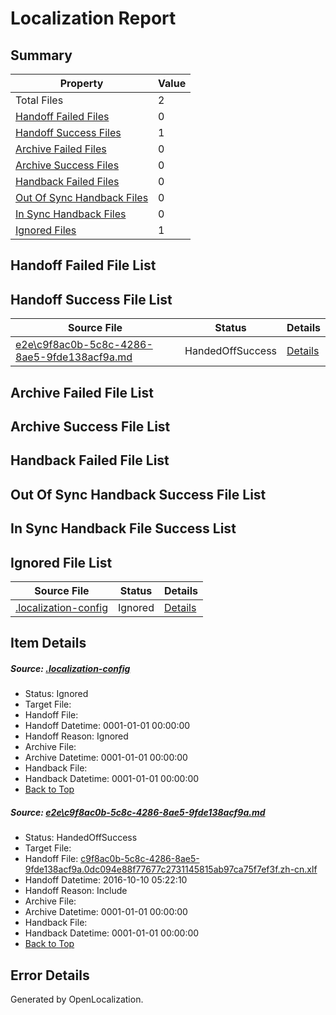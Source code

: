 # <a name='report-top'></a> Localization Report

## Summary
 Property | Value 
 -------- | ----- 
 Total Files | 2
[ Handoff Failed Files ](#handoff-failed-list)| 0
[ Handoff Success Files ](#handoff-success-list)| 1
[ Archive Failed Files ](#archive-failed-list)| 0
[ Archive Success Files ](#archive-success-list)| 0
[ Handback Failed Files ](#handback-failed-list)| 0
[ Out Of Sync Handback Files ](#outofsync-handback-success-list)| 0
[ In Sync Handback Files ](#insync-handback-success-list)| 0
[ Ignored Files ](#ignored-list)| 1

## <a name='handoff-failed-list'></a> Handoff Failed File List

## <a name='handoff-success-list'></a> Handoff Success File List
 Source File | Status | Details 
 ----------- | ------ | ------- 
 [e2e\c9f8ac0b-5c8c-4286-8ae5-9fde138acf9a.md](https://github.com/OpenLocalizationTestOrg/ol-test0/blob/2ee8f8643ca026d3d390777caaba0625acfce6fc/e2e/c9f8ac0b-5c8c-4286-8ae5-9fde138acf9a.md) | HandedOffSuccess | [Details](#a6c4891b5ea6eb3251a9c9a0c44208f719314f6d1)

## <a name='archive-failed-list'></a> Archive Failed File List

## <a name='archive-success-list'></a> Archive Success File List

## <a name='handback-failed-list'></a> Handback Failed File List

## <a name='outofsync-handback-success-list'></a> Out Of Sync Handback Success File List

## <a name='insync-handback-success-list'></a> In Sync Handback File Success List

## <a name='ignored-list'></a> Ignored File List
 Source File | Status | Details 
 ----------- | ------ | ------- 
 [.localization-config](https://github.com/OpenLocalizationTestOrg/ol-test0/blob/2ee8f8643ca026d3d390777caaba0625acfce6fc/.localization-config) | Ignored | [Details](#c268a05ecaa7ec85942ed632c29928ee5bd6da8d0)

## Item Details
##### <a name='c268a05ecaa7ec85942ed632c29928ee5bd6da8d0'></a> Source: [.localization-config](https://github.com/OpenLocalizationTestOrg/ol-test0/blob/2ee8f8643ca026d3d390777caaba0625acfce6fc/.localization-config)
* Status: Ignored
* Target File: 
* Handoff File: 
* Handoff Datetime: 0001-01-01 00:00:00
* Handoff Reason: Ignored
* Archive File: 
* Archive Datetime: 0001-01-01 00:00:00
* Handback File: 
* Handback Datetime: 0001-01-01 00:00:00
* [Back to Top](#report-top)

##### <a name='a6c4891b5ea6eb3251a9c9a0c44208f719314f6d1'></a> Source: [e2e\c9f8ac0b-5c8c-4286-8ae5-9fde138acf9a.md](https://github.com/OpenLocalizationTestOrg/ol-test0/blob/2ee8f8643ca026d3d390777caaba0625acfce6fc/e2e/c9f8ac0b-5c8c-4286-8ae5-9fde138acf9a.md)
* Status: HandedOffSuccess
* Target File: 
* Handoff File: [c9f8ac0b-5c8c-4286-8ae5-9fde138acf9a.0dc094e88f77677c2731145815ab97ca75f7ef3f.zh-cn.xlf](https://github.com/OpenLocalizationTestOrg/ol-test0-handoff/blob/262dc1d2d48af208b74e4e6f41d0b5b8714da1c5/ol-handoff/OpenLocalizationTestOrg/ol-test0-zhcn/qimu/ht/c9f8ac0b-5c8c-4286-8ae5-9fde138acf9a.0dc094e88f77677c2731145815ab97ca75f7ef3f.zh-cn.xlf)
* Handoff Datetime: 2016-10-10 05:22:10
* Handoff Reason: Include
* Archive File: 
* Archive Datetime: 0001-01-01 00:00:00
* Handback File: 
* Handback Datetime: 0001-01-01 00:00:00
* [Back to Top](#report-top)


## Error Details

Generated by OpenLocalization.
